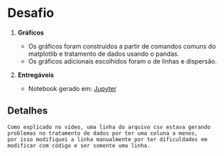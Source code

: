 # Desafio

1. **Gráficos**

    * Os gráficos foram construídos a partir de comandos comuns do matplotlib e tratamento de dados usando o pandas.
    * Os gráficos adicionais escolhidos foram o de linhas e dispersão.

3. **Entregáveis**

    * Notebook gerado em:
    [Jupyter](../Desafio/notebook.ipynb)

## Detalhes

    Como explicado no vídeo, uma linha do arquivo csv estava gerando problemas no tratamento de dados por ter uma coluna a menos, 
    por isso modifiquei a linha manualmente por ter dificuldades em modificar com código e ser somente uma linha.
